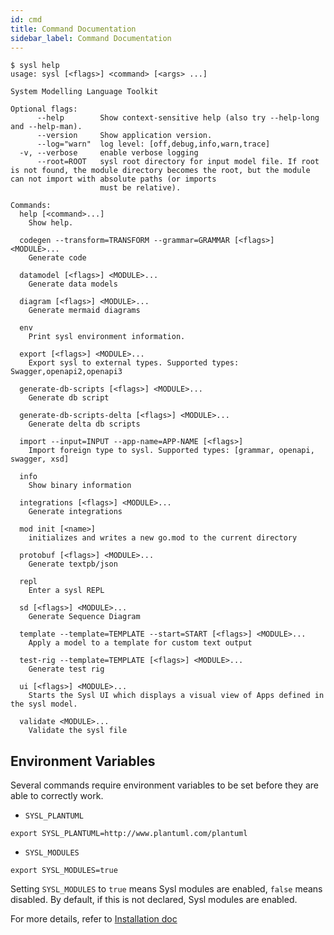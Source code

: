 ```yaml
---
id: cmd
title: Command Documentation
sidebar_label: Command Documentation
---
```


```
$ sysl help
usage: sysl [<flags>] <command> [<args> ...]

System Modelling Language Toolkit

Optional flags:
      --help        Show context-sensitive help (also try --help-long and --help-man).
      --version     Show application version.
      --log="warn"  log level: [off,debug,info,warn,trace]
  -v, --verbose     enable verbose logging
      --root=ROOT   sysl root directory for input model file. If root is not found, the module directory becomes the root, but the module can not import with absolute paths (or imports
                    must be relative).

Commands:
  help [<command>...]
    Show help.

  codegen --transform=TRANSFORM --grammar=GRAMMAR [<flags>] <MODULE>...
    Generate code

  datamodel [<flags>] <MODULE>...
    Generate data models

  diagram [<flags>] <MODULE>...
    Generate mermaid diagrams

  env
    Print sysl environment information.

  export [<flags>] <MODULE>...
    Export sysl to external types. Supported types: Swagger,openapi2,openapi3

  generate-db-scripts [<flags>] <MODULE>...
    Generate db script

  generate-db-scripts-delta [<flags>] <MODULE>...
    Generate delta db scripts

  import --input=INPUT --app-name=APP-NAME [<flags>]
    Import foreign type to sysl. Supported types: [grammar, openapi, swagger, xsd]

  info
    Show binary information

  integrations [<flags>] <MODULE>...
    Generate integrations

  mod init [<name>]
    initializes and writes a new go.mod to the current directory

  protobuf [<flags>] <MODULE>...
    Generate textpb/json

  repl
    Enter a sysl REPL

  sd [<flags>] <MODULE>...
    Generate Sequence Diagram

  template --template=TEMPLATE --start=START [<flags>] <MODULE>...
    Apply a model to a template for custom text output

  test-rig --template=TEMPLATE [<flags>] <MODULE>...
    Generate test rig

  ui [<flags>] <MODULE>...
    Starts the Sysl UI which displays a visual view of Apps defined in the sysl model.

  validate <MODULE>...
    Validate the sysl file
```

## Environment Variables

Several commands require environment variables to be set before they are able to correctly work.

- `SYSL_PLANTUML`

```
export SYSL_PLANTUML=http://www.plantuml.com/plantuml
```

- `SYSL_MODULES`

```
export SYSL_MODULES=true
```

Setting `SYSL_MODULES` to `true` means Sysl modules are enabled, `false` means disabled. By default, if this is not declared, Sysl modules are enabled.

For more details, refer to [Installation doc](installation.md)
